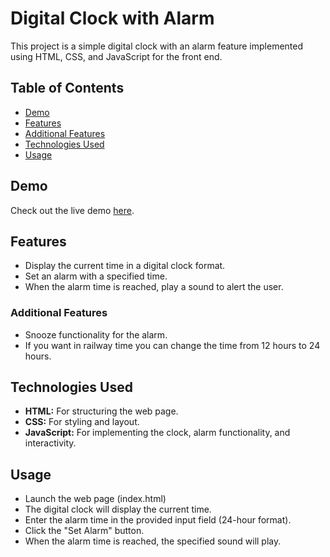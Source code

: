 # Digital Clock with Alarm

This project is a simple digital clock with an alarm feature implemented using HTML, CSS, and JavaScript for the front end.

## Table of Contents

- [Demo](#demo)
- [Features](#features)
- [Additional Features](#additional-features)
- [Technologies Used](#technologies-used)
- [Usage](#usage)

## Demo

Check out the live demo [here](https://classy-x.github.io/Digital-clock-with-alarm/).

## Features

- Display the current time in a digital clock format.
- Set an alarm with a specified time.
- When the alarm time is reached, play a sound to alert the user.

### Additional Features

- Snooze functionality for the alarm.
- If you want in railway time you can change the time from 12 hours to 24 hours.

## Technologies Used

- **HTML:** For structuring the web page.
- **CSS:** For styling and layout.
- **JavaScript:** For implementing the clock, alarm functionality, and interactivity.

## Usage

- Launch the web page (index.html)
- The digital clock will display the current time.
- Enter the alarm time in the provided input field (24-hour format).
- Click the "Set Alarm" button.
- When the alarm time is reached, the specified sound will play.
